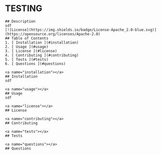 # TESTING
    ## Description
    sdf
    [![License](https://img.shields.io/badge/License-Apache_2.0-blue.svg)](https://opensource.org/licenses/Apache-2.0)
    ## Table of Contents
    1. [ Installation ](#installation)
    2. [ Usage ](#usage)
    3. [ License ](#license)
    4. [ Contributing ](#contributing)
    5. [ Tests ](#tests)
    6. [ Questions ](#questions)

    <a name="installation"></a>
    ## Installation
    sdf

    <a name="usage"></a>
    ## Usage
    sdf

    <a name="license"></a>
    ## License

    <a name="contributing"></a>
    ## Contributing

    <a name="tests"></a>
    ## Tests

    <a name="questions"></a>
    ## Questions


  